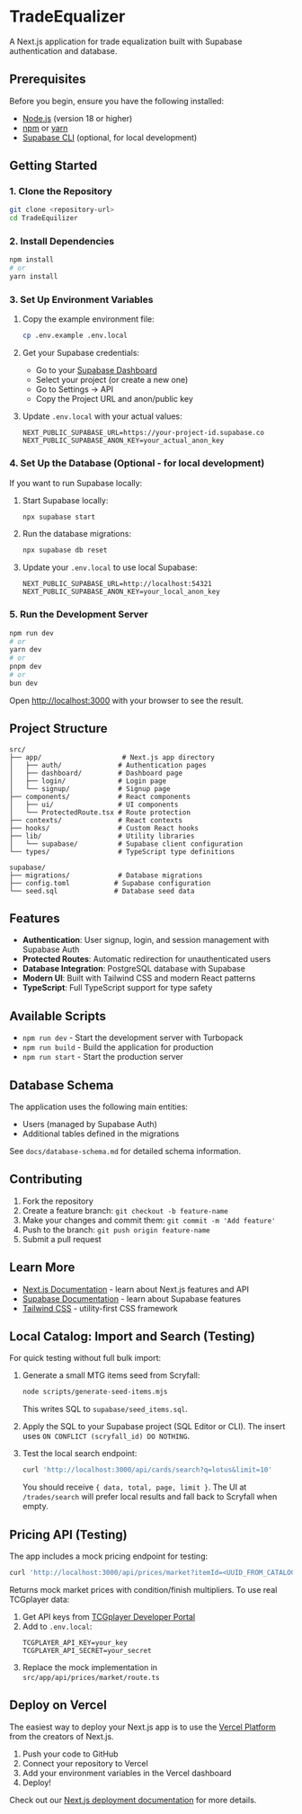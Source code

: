 # TradeEqualizer

A Next.js application for trade equalization built with Supabase authentication and database.

## Prerequisites

Before you begin, ensure you have the following installed:

- [Node.js](https://nodejs.org/) (version 18 or higher)
- [npm](https://www.npmjs.com/) or [yarn](https://yarnpkg.com/)
- [Supabase CLI](https://supabase.com/docs/guides/cli) (optional, for local development)

## Getting Started

### 1. Clone the Repository

```bash
git clone <repository-url>
cd TradeEquilizer
```

### 2. Install Dependencies

```bash
npm install
# or
yarn install
```

### 3. Set Up Environment Variables

1. Copy the example environment file:
   ```bash
   cp .env.example .env.local
   ```

2. Get your Supabase credentials:
   - Go to your [Supabase Dashboard](https://supabase.com/dashboard)
   - Select your project (or create a new one)
   - Go to Settings → API
   - Copy the Project URL and anon/public key

3. Update `.env.local` with your actual values:
   ```env
   NEXT_PUBLIC_SUPABASE_URL=https://your-project-id.supabase.co
   NEXT_PUBLIC_SUPABASE_ANON_KEY=your_actual_anon_key
   ```

### 4. Set Up the Database (Optional - for local development)

If you want to run Supabase locally:

1. Start Supabase locally:
   ```bash
   npx supabase start
   ```

2. Run the database migrations:
   ```bash
   npx supabase db reset
   ```

3. Update your `.env.local` to use local Supabase:
   ```env
   NEXT_PUBLIC_SUPABASE_URL=http://localhost:54321
   NEXT_PUBLIC_SUPABASE_ANON_KEY=your_local_anon_key
   ```

### 5. Run the Development Server

```bash
npm run dev
# or
yarn dev
# or
pnpm dev
# or
bun dev
```

Open [http://localhost:3000](http://localhost:3000) with your browser to see the result.

## Project Structure

```
src/
├── app/                    # Next.js app directory
│   ├── auth/              # Authentication pages
│   ├── dashboard/         # Dashboard page
│   ├── login/             # Login page
│   └── signup/            # Signup page
├── components/            # React components
│   ├── ui/                # UI components
│   └── ProtectedRoute.tsx # Route protection
├── contexts/              # React contexts
├── hooks/                 # Custom React hooks
├── lib/                   # Utility libraries
│   └── supabase/          # Supabase client configuration
└── types/                 # TypeScript type definitions

supabase/
├── migrations/            # Database migrations
├── config.toml           # Supabase configuration
└── seed.sql              # Database seed data
```

## Features

- **Authentication**: User signup, login, and session management with Supabase Auth
- **Protected Routes**: Automatic redirection for unauthenticated users
- **Database Integration**: PostgreSQL database with Supabase
- **Modern UI**: Built with Tailwind CSS and modern React patterns
- **TypeScript**: Full TypeScript support for type safety

## Available Scripts

- `npm run dev` - Start the development server with Turbopack
- `npm run build` - Build the application for production
- `npm run start` - Start the production server

## Database Schema

The application uses the following main entities:
- Users (managed by Supabase Auth)
- Additional tables defined in the migrations

See `docs/database-schema.md` for detailed schema information.

## Contributing

1. Fork the repository
2. Create a feature branch: `git checkout -b feature-name`
3. Make your changes and commit them: `git commit -m 'Add feature'`
4. Push to the branch: `git push origin feature-name`
5. Submit a pull request

## Learn More

- [Next.js Documentation](https://nextjs.org/docs) - learn about Next.js features and API
- [Supabase Documentation](https://supabase.com/docs) - learn about Supabase features
- [Tailwind CSS](https://tailwindcss.com/docs) - utility-first CSS framework

## Local Catalog: Import and Search (Testing)

For quick testing without full bulk import:

1. Generate a small MTG items seed from Scryfall:
   
   ```bash
   node scripts/generate-seed-items.mjs
   ```
   
   This writes SQL to `supabase/seed_items.sql`.

2. Apply the SQL to your Supabase project (SQL Editor or CLI). The insert uses `ON CONFLICT (scryfall_id) DO NOTHING`.

3. Test the local search endpoint:
   
   ```bash
   curl 'http://localhost:3000/api/cards/search?q=lotus&limit=10'
   ```
   
   You should receive `{ data, total, page, limit }`. The UI at `/trades/search` will prefer local results and fall back to Scryfall when empty.

## Pricing API (Testing)

The app includes a mock pricing endpoint for testing:

```bash
curl 'http://localhost:3000/api/prices/market?itemId=<UUID_FROM_CATALOG>'
```

Returns mock market prices with condition/finish multipliers. To use real TCGplayer data:

1. Get API keys from [TCGplayer Developer Portal](https://docs.tcgplayer.com/)
2. Add to `.env.local`:
   ```
   TCGPLAYER_API_KEY=your_key
   TCGPLAYER_API_SECRET=your_secret
   ```
3. Replace the mock implementation in `src/app/api/prices/market/route.ts`

## Deploy on Vercel

The easiest way to deploy your Next.js app is to use the [Vercel Platform](https://vercel.com/new?utm_medium=default-template&filter=next.js&utm_source=create-next-app&utm_campaign=create-next-app-readme) from the creators of Next.js.

1. Push your code to GitHub
2. Connect your repository to Vercel
3. Add your environment variables in the Vercel dashboard
4. Deploy!

Check out our [Next.js deployment documentation](https://nextjs.org/docs/app/building-your-application/deploying) for more details.
